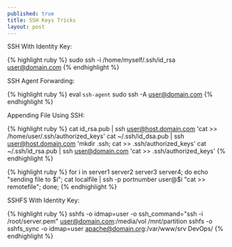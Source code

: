 ```yaml
---
published: true
title: SSH Keys Tricks
layout: post
---
```

SSH With Identity Key:

{% highlight ruby %}
sudo ssh -i /home/myself/.ssh/id_rsa user@domain.com
{% endhighlight %}

SSH Agent Forwarding:

{% highlight ruby %}
eval `ssh-agent`
sudo ssh -A user@domain.com
{% endhighlight %}

Appending File Using SSH:

{% highlight ruby %}
cat id_rsa.pub | ssh user@host.domain.com 'cat >> /home/user/.ssh/authorized_keys'
cat ~/.ssh/id_dsa.pub | ssh user@host.domain.com 'mkdir .ssh; cat >> .ssh/authorized_keys'
cat ~/.ssh/id_rsa.pub | ssh user@domain.com 'cat >> .ssh/authorized_keys'
{% endhighlight %}

{% highlight ruby %}
for i in server1 server2 server3 server4; 
do 
    echo "sending file to $i";
    cat localfile | ssh -p portnumber user@$i "cat >> remotefile"; 
done;
{% endhighlight %}

SSHFS With Identity Key:

{% highlight ruby %}
sshfs -o idmap=user -o ssh_command="ssh -i /root/server.pem"  user@domain.com:/media/vol /mnt/partition
sshfs -o sshfs_sync -o idmap=user apache@domain.org:/var/www/srv DevOps/ 
{% endhighlight %}